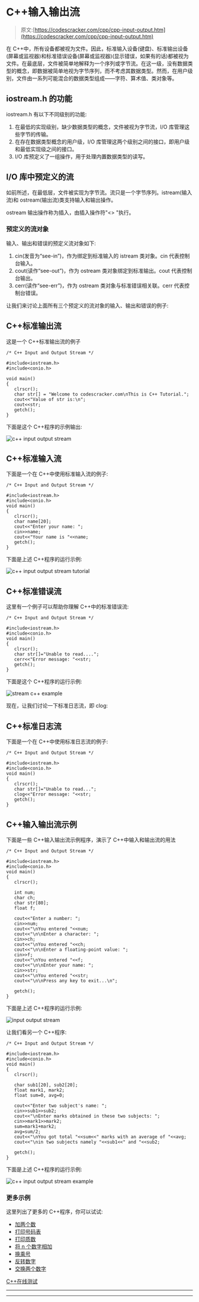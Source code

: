 # C++输入输出流

> 原文:[https://codescracker.com/cpp/cpp-input-output.htm](https://codescracker.com/cpp/cpp-input-output.htm)

在 C++中，所有设备都被视为文件。因此，标准输入设备(键盘)、标准输出设备(屏幕或监视器)和标准错误设备(屏幕或监视器)(显示错误，如果有的话)都被视为文件。在最底层，文件被简单地解释为一个序列或字节流。在这一级，没有数据类型的概念，即数据被简单地视为字节序列，而不考虑其数据类型。然而，在用户级别，文件由一系列可能混合的数据类型组成——字符、算术值、类对象等。

## iostream.h 的功能

iostream.h 有以下不同级别的功能:

1.  在最低的实现级别，缺少数据类型的概念，文件被视为字节流，I/O 库管理这些字节的传输。
2.  在存在数据类型概念的用户级，I/O 库管理这两个级别之间的接口，即用户级和最低实现级之间的接口。
3.  I/O 库预定义了一组操作，用于处理内置数据类型的读写。

## I/O 库中预定义的流

如前所述，在最低层，文件被实现为字节流。流只是一个字节序列。istream(输入流)和 ostream(输出流)类支持输入和输出操作。

ostream 输出操作称为插入，由插入操作符"<> "执行。

### 预定义的流对象

输入、输出和错误的预定义流对象如下:

1.  cin(发音为“see-in”)，作为绑定到标准输入的 istream 类对象。cin 代表控制台输入。
2.  cout(读作“see-out”)，作为 ostream 类对象绑定到标准输出。cout 代表控制台输出。
3.  cerr(读作“see-err”)，作为 ostream 类对象与标准错误相关联。cerr 代表控制台错误。

让我们来讨论上面所有三个预定义的流对象的输入、输出和错误的例子:

## C++标准输出流

这是一个 C++标准输出流的例子

```
/* C++ Input and Output Stream */

#include<iostream.h>
#include<conio.h>

void main()
{
   clrscr();
   char str[] = "Welcome to codescracker.com\nThis is C++ Tutorial.";
   cout<<"Value of str is:\n";
   cout<<str;
   getch();
}
```

下面是这个 C++程序的示例输出:

![c++ input output stream](../Images/34b50c7574e8858c10bbf7b361986533.png)

## C++标准输入流

下面是一个在 C++中使用标准输入流的例子:

```
/* C++ Input and Output Stream */

#include<iostream.h>
#include<conio.h>
void main()
{
   clrscr();
   char name[20];
   cout<<"Enter your name: ";
   cin>>name;
   cout<<"Your name is "<<name;
   getch();
}
```

下面是上述 C++程序的运行示例:

![c++ input output stream tutorial](../Images/d902d0b1c469fbe378324940c832df3e.png)

## C++标准错误流

这里有一个例子可以帮助你理解 C++中的标准错误流:

```
/* C++ Input and Output Stream */

#include<iostream.h>
#include<conio.h>
void main()
{
   clrscr();
   char str[]="Unable to read....";
   cerr<<"Error message: "<<str;
   getch();
}
```

下面是这个 C++程序的运行示例:

![stream c++ example](../Images/2e51d3b5eac3a9ef2ae03446295368c5.png)

现在，让我们讨论一下标准日志流，即 clog:

## C++标准日志流

下面是一个在 C++中使用标准日志流的例子:

```
/* C++ Input and Output Stream */

#include<iostream.h>
#include<conio.h>
void main()
{
   clrscr();
   char str[]="Unable to read...";
   clog<<"Error message: "<<str;
   getch();
}
```

## C++输入输出流示例

下面是一些 C++输入输出流示例程序，演示了 C++中输入和输出流的用法

```
/* C++ Input and Output Stream */

#include<iostream.h>
#include<conio.h>
void main()
{
   clrscr();

   int num;
   char ch;
   char str[80];
   float f;

   cout<<"Enter a number: ";
   cin>>num;
   cout<<"\nYou entered "<<num;
   cout<<"\n\nEnter a character: ";
   cin>>ch;
   cout<<"\nYou entered "<<ch;
   cout<<"\n\nEnter a floating-point value: ";
   cin>>f;
   cout<<"\nYou entered "<<f;
   cout<<"\n\nEnter your name: ";
   cin>>str;
   cout<<"\nYou entered "<<str;
   cout<<"\n\nPress any key to exit...\n";

   getch();
}
```

下面是上述 C++程序的运行示例:

![input output stream](../Images/0855652e213a936c1d10948c27756c27.png)

让我们看另一个 C++程序:

```
/* C++ Input and Output Stream */

#include<iostream.h>
#include<conio.h>
void main()
{
   clrscr();

   char sub1[20], sub2[20];
   float mark1, mark2;
   float sum=0, avg=0;

   cout<<"Enter two subject's name: ";
   cin>>sub1>>sub2;
   cout<<"\nEnter marks obtained in these two subjects: ";
   cin>>mark1>>mark2;
   sum=mark1+mark2;
   avg=sum/2;
   cout<<"\nYou got total "<<sum<<" marks with an average of "<<avg;
   cout<<"\nin two subjects namely "<<sub1<<" and "<<sub2;

   getch();
}
```

下面是上述 C++程序的运行示例:

![c++ input output stream example](../Images/3abb0caf84168156180835d616fdfbc3.png)

### 更多示例

这里列出了更多的 C++程序，你可以试试:

*   [加两个数](/cpp/program/cpp-program-add-two-numbers.htm)
*   [打印号码表](/cpp/program/cpp-program-print-table-of-number.htm)
*   [打印质数](/cpp/program/cpp-program-print-prime-numbers.htm)
*   [将 n 个数字相加](/cpp/program/cpp-program-add-n-numbers.htm)
*   [换乘号](/cpp/program/cpp-program-interchange-numbers.htm)
*   [反转数字](/cpp/program/cpp-program-reverse-numbers.htm)
*   [交换两个数字](/cpp/program/cpp-program-swap-two-numbers.htm)

[C++在线测试](/exam/showtest.php?subid=3)

* * *

* * *
